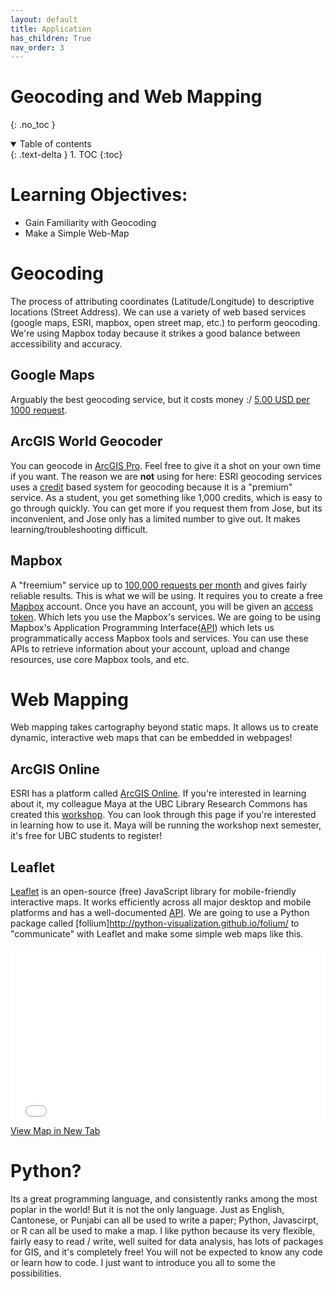 ```yaml
---
layout: default
title: Application
has_children: True
nav_order: 3
---
```


# Geocoding and Web Mapping
{: .no_toc }

<details open markdown="block">
  <summary>
    Table of contents
  </summary>
  {: .text-delta }
1. TOC
{:toc}
</details>

# Learning Objectives:

* Gain Familiarity with Geocoding
* Make a Simple Web-Map 

# Geocoding

The process of attributing coordinates (Latitude/Longitude) to descriptive locations (Street Address).  We can use a variety of web based services (google maps, ESRI, mapbox, open street map, etc.) to perform geocoding.  We're using Mapbox today because it strikes a good balance between accessibility and accuracy.  

## Google Maps

Arguably the best geocoding service, but it costs money :/ [5.00 USD per 1000 request](https://developers.google.com/maps/documentation/geocoding/overview).

## ArcGIS World Geocoder

You can geocode in [ArcGIS Pro](https://pro.arcgis.com/en/pro-app/latest/help/data/geocoding/tutorial-geocode-a-table-of-addresses.htm).  Feel free to give it a shot on your own time if you want.  The reason we are **not** using for here: ESRI geocoding services uses a [credit](https://www.esri.com/en-us/arcgis/products/credits/overview?rsource=%2Fsoftware%2Farcgis%2Farcgisonline%2Fcredits) based system for geocoding because it is a "premium" service.  As a student, you get something like 1,000 credits, which is easy to go through quickly.  You can get more if you request them from Jose, but its inconvenient, and Jose only has a limited number to give out.  It makes learning/troubleshooting difficult.

## Mapbox

A "freemium" service up to [100,000 requests per month](https://www.mapbox.com/pricing/#geocode) and gives fairly reliable results.  This is what we will be using.  It requires you to create a free [Mapbox](https://mapbox.com) account.  Once you have an account, you will be given an [access token](https://account.mapbox.com/access-tokens/).  Which lets you use the Mapbox's services.  We are going to be using Mapbox's Application Programming Interface([API](https://docs.mapbox.com/api/overview/)) which lets us programmatically access Mapbox tools and services. You can use these APIs to retrieve information about your account, upload and change resources, use core Mapbox tools, and etc.

# Web Mapping

Web mapping takes cartography beyond static maps.  It allows us to create dynamic, interactive web maps that can be embedded in webpages!

## ArcGIS Online
ESRI has a platform called [ArcGIS Online](https://www.arcgis.com/index.html).  If you're interested in learning about it, my colleague Maya at the UBC Library Research Commons has created this [workshop](https://ubc-library-rc.github.io/intro-AGOL/).  You can look through this page if you're interested in learning how to use it.  Maya will be running the workshop next semester, it's free for UBC students to register!

## Leaflet

[Leaflet](https://leafletjs.com/) is an open-source (free) JavaScript library for mobile-friendly interactive maps. It works efficiently across all major desktop and mobile platforms and has a well-documented [API](https://leafletjs.com/reference.html).  We are going to use a Python package called [follium]http://python-visualization.github.io/folium/ to "communicate" with Leaflet and make some simple web maps like this.

<div style="overflow: hidden;
  padding-top: 56.25%;
  position: relative">
  <iframe src="../Python_Notebooks/BC_CMA_Population_2021.html" title="Processes" scrolling="no" frameborder="0"
    style="border: 0;
   height: 100%;
   left: 0;
   position: absolute;
   top: 0;
   width: 100%;">
   <p>Your browser does not support iframes.</p>
 </iframe>
</div>
<a href="../Python_Notebooks/BC_CMA_Population_2021.html" target="_blank">View Map in New Tab</a>




# Python?

Its a great programming language, and consistently ranks among the most poplar in the world! But it is not the only language. Just as English, Cantonese, or Punjabi can all be used to write a paper; Python, Javascirpt, or R can all be used to make a map.  I like python because its very flexible, fairly easy to read / write, well suited for data analysis, has lots of packages for GIS, and it's completely free!  You will not be expected to know any code or learn how to code. I just want to introduce you all to some the possibilities.




